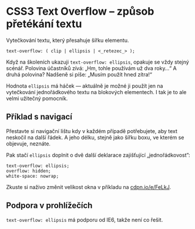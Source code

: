 
CSS3 Text Overflow – způsob přetékání textu
===========================================

Vytečkování textu, který přesahuje šířku elementu.

	text-overflow: ( clip | ellipsis | <_retezec_> );

Když na školeních ukazuji `text-overflow: ellipsis`, opakuje se vždy stejný scénář. Polovina účastníků zívá: „Hm, tohle používám už dva roky…“ A druhá polovina? Nadšeně si píše: „Musím použít hned zítra!“

Hodnota `ellipsis` má háček — aktuálně je možné ji použít jen na vytečkování jednořádkového textu na blokových elementech. I tak je to ale velmi užitečný pomocník.

Příklad s navigací
--------

Přestavte si navigační lištu kdy v každém případě potřebujete, aby text neskočil na další řádek. A jeho délku, stejně jako šířku boxu, ve kterém se objevuje, neznáte.

Pak stačí `ellipsis` doplnit o dvě další deklarace zajišťující „jednořádkovost”:

	text-overflow: ellipsis;
	overflow: hidden;
	white-space: nowrap;

Zkuste si naživo změnit velikost okna v příkladu na [cdpn.io/e/FeLkJ](http://cdpn.io/e/FeLkJ).


Podpora v prohlížečích
----------------------

`text-overflow: ellipsis` má podporu od IE6, takže není co řešit.

